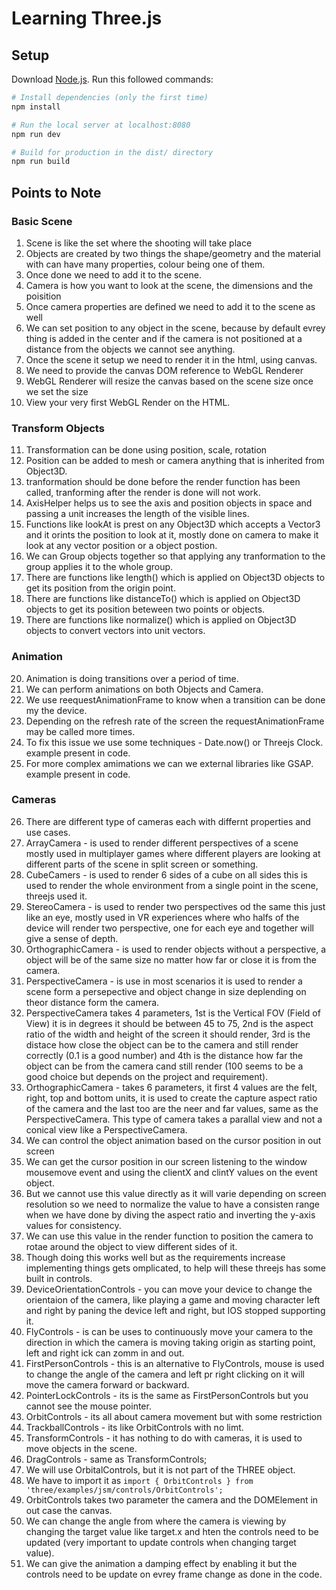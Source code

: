# Learning Three.js

## Setup
Download [Node.js](https://nodejs.org/en/download/).
Run this followed commands:

``` bash
# Install dependencies (only the first time)
npm install

# Run the local server at localhost:8080
npm run dev

# Build for production in the dist/ directory
npm run build
```

## Points to Note

### Basic Scene
1. Scene is like the set where the shooting will take place
2. Objects are created by two things the shape/geometry and the material with can have many properties, colour being one of them.
3. Once done we need to add it to the scene.
4. Camera is how you want to look at the scene, the dimensions and the poisition
5. Once camera properties are defined we need to add it to the scene as well
6. We can set position to any object in the scene, because by default evrey thing is added in the center and if the camera is not positioned at a distance from the objects we cannot see anything.
7. Once the scene it setup we need to render it in the html, using canvas.
8. We need to provide the canvas DOM reference to WebGL Renderer
9. WebGL Renderer will resize the canvas based on the scene size once we set the size
10. View your very first WebGL Render on the HTML.

### Transform Objects
11. Transformation can be done using position, scale, rotation
12. Position can be added to mesh or camera anything that is inherited from Object3D.
13. tranformation should be done before the render function has been called, tranforming after the render is done will not work.
14. AxisHelper helps us to see the axis and position objects in space and passing a unit increases the length of the visible lines.
15. Functions like lookAt is prest on any Object3D which accepts a Vector3 and it orints the position to look at it, mostly done on camera to make it look at any vector position or a object postion.
16. We can Group objects together so that applying any tranformation to the group applies it to the whole group.
17. There are functions like length() which is applied on Object3D objects to get its position from the origin point.
18. There are functions like distanceTo() which is applied on Object3D objects to get its position beteween two points or objects.
19. There are functions like normalize() which is applied on Object3D objects to convert vectors into unit vectors.

### Animation
20. Animation is doing transitions over a period of time.
21. We can perform animations on both Objects and Camera.
22. We use reequestAnimationFrame to know when a transition can be done my the device.
23. Depending on the refresh rate of the screen the requestAnimationFrame may be called more times.
24. To fix this issue we use some techniques - Date.now() or Threejs Clock. example present in code.
25. For more complex amimations we can we external libraries like GSAP. example present in code.

### Cameras
26. There are different type of cameras each with differnt properties and use cases.
27. ArrayCamera - is used to render different perspectives of a scene mostly used in multiplayer games where different players are looking at different parts of the scene in split screen or something.
28. CubeCamers - is used to render 6 sides of a cube on all sides this is used to render the whole environment from a single point in the scene, threejs used it.
29. StereoCamera - is used to render two perspectives od the same this just like an eye, mostly used in VR experiences where who halfs of the device will render two perspective, one for each eye and together will give a sense of depth.
30. OrthographicCamera - is used to render objects without a perspective, a object will be of the same size no matter how far or close it is from the camera.
31. PerspectiveCamera - is use in most scenarios it is used to render a scene form a persepective and object change in size deplending on theor distance form the camera.
32. PerspectiveCamera takes 4 parameters, 1st is the Vertical FOV (Field of View) it is in degrees it should be between 45 to 75, 2nd is the aspect ratio of the width and height of the screen it should render, 3rd is the distace how close the object can be to the camera and still render correctly (0.1 is a good number) and 4th is the distance how far the object can be from the camera cand still render (100 seems to be a good choice but depends on the project and requirement).
33. OrthographicCamera - takes 6 parameters, it first 4 values are the felt, right, top and bottom units, it is used to create the capture aspect ratio of the camera and the last too are the neer and far values, same as the PerspectiveCamera. This type of camera takes a parallal view and not a conical view like a PerspectiveCamera.
34. We can control the object animation based on the cursor position in out screen
35. We can get the cursor position in our screen listening to the window mousemove event and using the clientX and clintY values on the event object.
36. But we cannot use this value directly as it will varie depending on screen resolution so we need to normalize the value to have a consisten range when we have done by diving the aspect ratio and inverting the y-axis values for consistency.
37. We can use this value in the render function to position the camera to rotae around the object to view different sides of it.
38. Though doing this works well but as the requirements increase implementing things gets omplicated, to help will these threejs has some built in controls.
39. DeviceOrientationControls -  you can move your device to change the orientaion of the camera, like playing a game and moving character left and right by paning the device left and right, but IOS stopped supporting it.
40. FlyControls - is can be uses to continuously move your camera to the direction in which the camera is moving taking origin as starting point, left and right ick can zomm in and out.
41. FirstPersonControls - this is an alternative to FlyControls, mouse is used to change the angle of the camera and left pr right clicking on it will move the camera forward or backward.
42. PointerLockControls - its is the same as FirstPersonControls but you cannot see the mouse 
pointer.
43. OrbitControls - its all about camera movement but with some restriction 
44. TrackballControls - its like OrbitControls with no limt.
45. TransformControls - it has nothing to do with cameras, it is used to move objects in the scene.
46. DragControls - same as TransformControls;
47. We will use OrbitalControls, but it is not part of the THREE object.
48. We have to import it as `import { OrbitControls } from 'three/examples/jsm/controls/OrbitControls';`
49. OrbitControls takes two parameter the camera and the DOMElement in out case the canvas.
50. We can change the angle from where the camera is viewing by changing the target value like target.x and hten the controls need to be updated (very important to update controls when changing target value).
51. We can give the animation a damping effect by enabling it but the controls need to be update on evrey frame change as done in the code.
